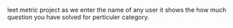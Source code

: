 leet metric project 
as we enter the name of any user it shows the how much question you have solved  for perticuler category.